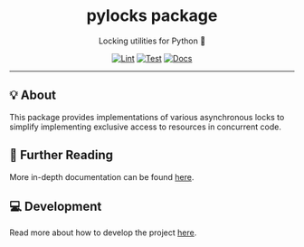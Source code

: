 <h1 align="center">pylocks package</h1>

<div align="center">

Locking utilities for Python 🐍

[![Lint](https://github.com/radio-aktywne/package-pylocks/actions/workflows/lint.yaml/badge.svg)](https://github.com/radio-aktywne/package-pylocks/actions/workflows/lint.yaml)
[![Test](https://github.com/radio-aktywne/package-pylocks/actions/workflows/test.yaml/badge.svg)](https://github.com/radio-aktywne/package-pylocks/actions/workflows/test.yaml)
[![Docs](https://github.com/radio-aktywne/package-pylocks/actions/workflows/docs.yaml/badge.svg)](https://github.com/radio-aktywne/package-pylocks/actions/workflows/docs.yaml)

</div>

---

## 💡 About

This package provides implementations of various asynchronous locks
to simplify implementing exclusive access to resources in concurrent code.

## 📄 Further Reading

More in-depth documentation can be found
[here](https://radio-aktywne.github.io/package-pylocks).

## 💻 Development

Read more about how to develop the project
[here](https://github.com/radio-aktywne/package-pylocks/blob/main/CONTRIBUTING.md).
